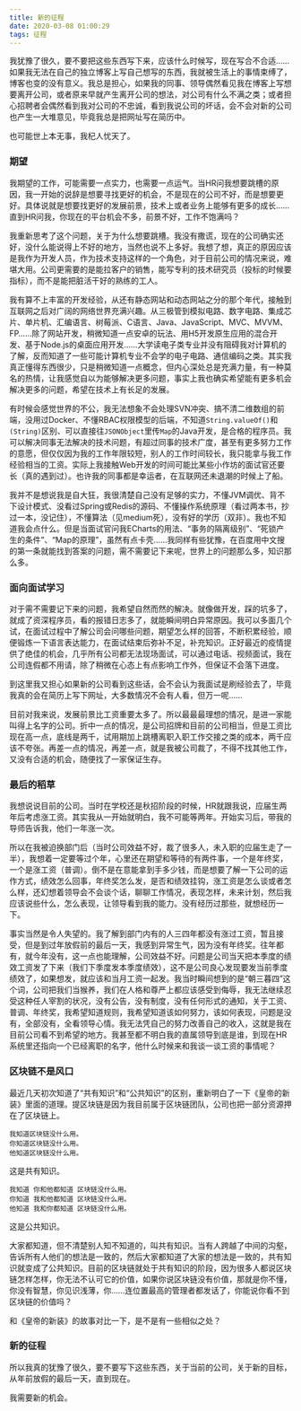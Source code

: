 ```yaml
---
title: 新的征程
date: 2020-03-08 01:00:29
tags: 征程
---
```


我犹豫了很久，要不要把这些东西写下来，应该什么时候写，现在写合不合适……如果我无法在自己的独立博客上写自己想写的东西，我就被生活上的事情束缚了，博客也变的没有意义。我总是担心，如果我的同事、领导偶然看见我在博客上写想要离开公司，或者原来早就产生离开公司的想法，对公司有什么不满之类；或者担心招聘者会偶然看到我对公司的不忠诚，看到我说公司的坏话，会不会对新的公司也产生一大堆意见，毕竟我总是把网址写在简历中。

也可能世上本无事，我杞人忧天了。

### 期望

我期望的工作，可能需要一点实力，也需要一点运气。当HR问我想要跳槽的原因，我一开始的说辞是想要寻找更好的机会，不是现在的公司不好，而是想要更好。具体说就是想要找更好的发展前景，技术上或者业务上能够有更多的成长……直到HR问我，你现在的平台机会不多，前景不好，工作不饱满吗？

我重新思考了这个问题，关于为什么想要跳槽。我没有撒谎，现在的公司确实还好，没什么能说得上不好的地方，当然也说不上多好。我想了想，真正的原因应该是我作为开发人员，作为技术支持这样的一个角色，对于目前公司的情况来说，难堪大用。公司更需要的是能拉客户的销售，能写专利的技术研究员（投标的时候要指标），而不是能把脏活干好的熟练的工人。

我有算不上丰富的开发经验，从还有静态网站和动态网站之分的那个年代，接触到互联网之后对广阔的网络世界充满兴趣。从三极管到模拟电路、数字电路、集成芯片、单片机、汇编语言、树莓派、C语言、Java、JavaScript、MVC、MVVM、FP……除了网站开发，稍微知道一点安卓的玩法、用H5开发原生应用的混合开发、基于Node.js的桌面应用开发……大学读电子类专业并没有阻碍我对计算机的了解，反而知道了一些可能计算机专业不会学的电子电路、通信编码之类。其实我真正懂得东西很少，只是稍微知道一点概念，但内心深处总是充满力量，有一种莫名的热情，让我感觉自以为能够解决更多问题，事实上我也确实希望能有更多机会解决更多的问题，希望在技术上有长足的发展。

有时候会感觉世界的不公，我无法想象不会处理SVN冲突、搞不清二维数组的前端，没用过Docker、不懂RBAC权限模型的后端，不知道`String.valueOf()`和`(String)`区别、可以直接往`JSONObject`里传`Map`的Java开发，是合格的程序员。我可以解决同事无法解决的技术问题，有超过同事的技术广度，甚至有更多努力工作的意愿，但仅仅因为我的工作年限较短，别人的工作时间较长，我只能拿与我工作经验相当的工资。实际上我接触Web开发的时间可能比某些小作坊的面试官还要长（真的遇到过）。也许我的同事都是幸运者，在互联网还未退潮的时候上了船。

我并不是想说我是自大狂，我很清楚自己没有足够的实力，不懂JVM调优、背不下设计模式、没看过Spring或Redis的源码、不懂操作系统原理（看过两本书，抄过一本，没记住），不懂算法（见medium死），没有好的学历（双非）。我也不知道我会点什么。但是当面试官问我ECharts的用法、“事务的隔离级别”、“死锁产生的条件”、“Map的原理”，虽然有点卡壳……我同样有些犹豫，在百度用中文搜的第一条就能找到答案的问题，需不需要记下来呢，世界上的问题那么多，知识那么多。

### 面向面试学习

对于需不需要记下来的问题，我希望自然而然的解决。就像做开发，踩的坑多了，就成了资深程序员，看的报错日志多了，就能瞬间明白异常原因。我可以多面几个试，在面试过程中了解公司会问哪些问题，期望怎么样的回答，不断积累经验，顺便锻炼一下语言表达能力，在面试结束后弥补不足，补充知识。正好最近的疫情提供了绝佳的机会，几乎所有公司都无法现场面试，可以通过电话、视频面试，我在公司连假都不用请，除了稍微在心态上有点影响工作外，但保证不会落下进度。

到这里我又担心如果新的公司看到这些话，会不会认为我面试是刷经验去了，毕竟我真的会在简历上写下网址，大多数情况不会有人看，但万一呢……

目前对我来说，发展前景比工资重要太多了。所以最最最理想的情况，是进一家能叫得上名字的公司。折中一点的情况，是公司招牌和目前的公司相当，但是工资比现在高一点，底线是两千，试用期加上跳槽离职入职工作交接之类的成本，两千应该不夸张。再差一点的情况，再差一点，就是我被公司裁了，不得不找其他工作，又没有合适的机会，随便找了一家保证生存。

### 最后的稻草

我想说说目前的公司。当时在学校还是秋招阶段的时候，HR就跟我说，应届生两年后考虑涨工资。其实我从一开始就明白，我不可能等两年。开始实习后，带我的导师告诉我，他们一年涨一次。

所以在我被迫换部门后（当时公司效益不好，裁了很多人，未入职的应届生走了一半），我想着一定要等过个年，心里还在期望和等待的有两件事，一个是年终奖，一个是涨工资（普调）。倒不是在意能拿到手多少钱，而是想要了解一下公司的运作方式，绩效怎么回事，年终奖怎么发，是否和绩效挂钩，涨工资是怎么谈或者怎么样，还幻想着领导会不会谈个话，聊聊工作情况，表现怎样，未来计划，然后我应该说些什么，怎么表现，让领导看到我的能力。没有经历过那些，就想经历一下。

事实当然是令人失望的。我了解到部门内有的人三四年都没有涨过工资，暂且接受，但是到过年放假前的最后一天，我感到异常生气，因为没有年终奖。往年都有，就今年没有，这一点也能理解，公司效益不好。问题是公司当天把本季度的绩效工资发了下来（我们下季度发本季度绩效），这不是公司良心发现要发当前季度绩效了，如果想发，就应该和当月工资一起发。我当时瞬间想到的是“朝三暮四”这个词，公司把我们当猴养，我们在人格和尊严上都应该感受到侮辱，我无法继续忍受这种任人宰割的状况，没有公告，没有制度，没有任何形式的通知，关于工资、普调、年终奖，我希望知道规则，我希望知道该如何努力，该如何表现，问题是没有，全部没有，全看领导心情。我无法凭自己的努力改善自己的收入，这就是我在目前公司看不到希望的地方。我甚至都不明白我的直属领导到底是谁，到现在HR系统里还指向一个已经离职的名字，他什么时候来和我谈一谈工资的事情呢？

### 区块链不是风口

最近几天初次知道了“共有知识”和“公共知识”的区别，重新明白了一下《皇帝的新装》里面的道理。提区块链是因为我目前属于区块链团队，公司也把一部分资源押在了区块链上。

```
我知道区块链没什么用。
你知道区块链没什么用。
他知道区块链没什么用。
```

这是共有知识。

```
我知道 你和他都知道 区块链没什么用。
你知道 我和他都知道 区块链没什么用。
他知道 我和你都知道 区块链没什么用。
```

这是公共知识。

大家都知道，但不清楚别人知不知道的，叫共有知识。当有人跨越了中间的沟壑，告诉所有人他们的想法是一致的，然后大家都知道了大家的想法是一致的，共有知识就变成了公共知识。目前的区块链就处于共有知识的阶段，因为很多人都说区块链怎样怎样，你无法不认可它的价值，如果你说区块链没有价值，那就是你不懂，你没有智慧，你见识浅薄，你……连位置最高的管理者都发话了，你能说你看不到区块链的价值吗？

和《皇帝的新装》的故事对比一下，是不是有一些相似之处？

### 新的征程

所以我真的犹豫了很久，要不要写下这些东西，关于当前的公司，关于新的目标，从年前放假的最后一天，直到现在。

我需要新的机会。

